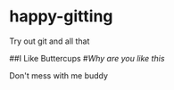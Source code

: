 # happy-gitting
Try out git and all that

##I Like Buttercups
#_Why are you like this_

Don't mess with me buddy